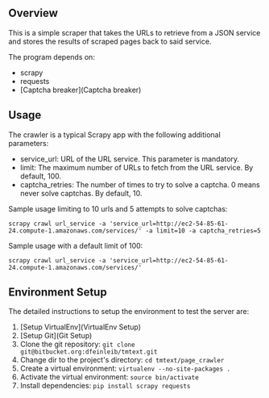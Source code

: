 ## Overview ##

This is a simple scraper that takes the URLs to retrieve from a JSON service and stores the results of scraped pages back to said service.

The program depends on:

* scrapy
* requests
* [Captcha breaker](Captcha breaker)

## Usage ##

The crawler is a typical Scrapy app with the following additional parameters:

* service_url: URL of the URL service. This parameter is mandatory.
* limit: The maximum number of URLs to fetch from the URL service. By default, 100.
* captcha_retries: The number of times to try to solve a captcha. 0 means never solve captchas. By default, 10.

Sample usage limiting to 10 urls and 5 attempts to solve captchas:

    scrapy crawl url_service -a 'service_url=http://ec2-54-85-61-24.compute-1.amazonaws.com/services/' -a limit=10 -a captcha_retries=5

Sample usage with a default limit of 100:

    scrapy crawl url_service -a 'service_url=http://ec2-54-85-61-24.compute-1.amazonaws.com/services/'


## Environment Setup ##


The detailed instructions to setup the environment to test the server are:

1. [Setup VirtualEnv](VirtualEnv Setup)
1. [Setup Git](Git Setup)
1. Clone the git repository: `git clone git@bitbucket.org:dfeinleib/tmtext.git`
1. Change dir to the project's directory: `cd tmtext/page_crawler`
1. Create a virtual environment: `virtualenv --no-site-packages .`
1. Activate the virtual environment: `source bin/activate`
1. Install dependencies: `pip install scrapy requests`
